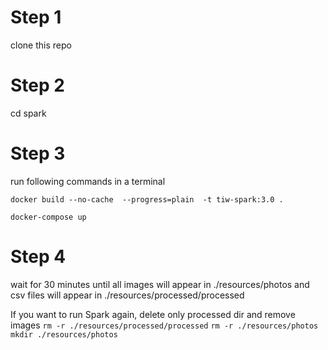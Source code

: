 # Step 1

clone this repo

# Step 2

cd spark

# Step 3

run following commands in a terminal

`docker build --no-cache  --progress=plain  -t tiw-spark:3.0 .`

`docker-compose up`

# Step 4

wait for 30 minutes until all images will appear in ./resources/photos
and csv files will appear in ./resources/processed/processed

If you want to run Spark again, delete only processed dir and remove images
`rm -r ./resources/processed/processed`
`rm -r ./resources/photos`
`mkdir ./resources/photos`
